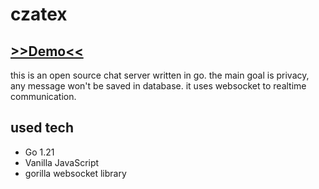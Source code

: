 # czatex
## [>>Demo<<](czatex.pecet.it)
this is an open source chat server written in go. the main goal is privacy, any message won't be saved in database. it uses websocket to realtime communication.

## used tech
- Go 1.21
- Vanilla JavaScript
- gorilla websocket library
